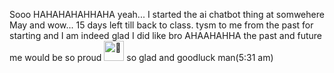 Sooo HAHAHAHAHHAHA yeah... I started the ai chatbot thing at somwehere May and wow... 15 days left till back to class. tysm to me from the past for starting and I am indeed glad I did like bro AHAAHAHHA the past and future me would be so proud<picture><source srcset="https://fonts.gstatic.com/s/e/notoemoji/latest/1fa77/512.webp" type="image/webp">
  <img src="https://fonts.gstatic.com/s/e/notoemoji/latest/1fa77/512.gif" alt="🩷" width="32" height="32">
</picture>so glad and goodluck man(5:31 am)
